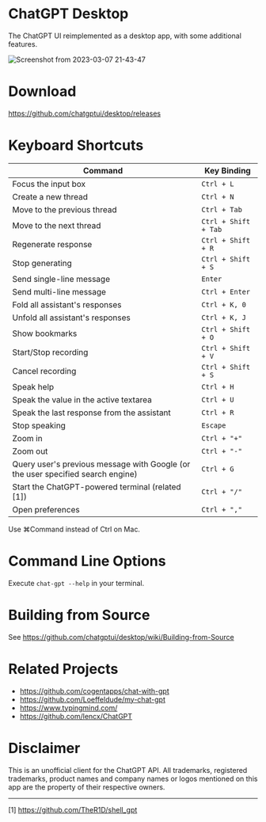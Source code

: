 # ChatGPT Desktop
The ChatGPT UI reimplemented as a desktop app, with some additional features.

![Screenshot from 2023-03-07 21-43-47](https://user-images.githubusercontent.com/127208659/223425508-baaa9da1-c058-4352-9533-fb985248fc25.png)

# Download
https://github.com/chatgptui/desktop/releases

# Keyboard Shortcuts
| Command | Key Binding |
|--|--|
| Focus the input box | `Ctrl + L` |
| Create a new thread | `Ctrl + N` |
| Move to the previous thread | `Ctrl + Tab` |
| Move to the next thread | `Ctrl + Shift + Tab` |
| Regenerate response | `Ctrl + Shift + R` |
| Stop generating | `Ctrl + Shift + S` |
| Send single-line message | `Enter` |
| Send multi-line message | `Ctrl + Enter` |
| Fold all assistant's responses | `Ctrl + K, 0` |
| Unfold all assistant's responses | `Ctrl + K, J` |
| Show bookmarks | `Ctrl + Shift + O` |
| Start/Stop recording | `Ctrl + Shift + V` |
| Cancel recording | `Ctrl + Shift + S` |
| Speak help | `Ctrl + H` |
| Speak the value in the active textarea | `Ctrl + U` |
| Speak the last response from the assistant | `Ctrl + R` |
| Stop speaking | `Escape` |
| Zoom in | `Ctrl + "+"` |
| Zoom out | `Ctrl + "-"` |
| Query user's previous message with Google (or the user specified search engine) | `Ctrl + G` |
| Start the ChatGPT-powered terminal (related [1]) | `Ctrl + "/"` |
| Open preferences | `Ctrl + ","` |

Use ⌘Command instead of Ctrl on Mac.

# Command Line Options
Execute `chat-gpt --help` in your terminal.

# Building from Source
See https://github.com/chatgptui/desktop/wiki/Building-from-Source

# Related Projects
- https://github.com/cogentapps/chat-with-gpt
- https://github.com/Loeffeldude/my-chat-gpt
- https://www.typingmind.com/
- https://github.com/lencx/ChatGPT

# Disclaimer
This is an unofficial client for the ChatGPT API. All trademarks, registered trademarks, product names and company names or logos mentioned on this app are the property of their respective owners.

---

[1] https://github.com/TheR1D/shell_gpt